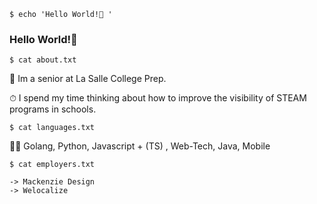 `$ echo 'Hello World!👋 '`
### Hello World!👋

<!--
**lwerner-lshigh/lwerner-lshigh** is a ✨ _special_ ✨ repository because its `README.md` (this file) appears on your GitHub profile.

Here are some ideas to get you started:

- 🔭 I’m currently working on ...
- 🌱 I’m currently learning ...
- 👯 I’m looking to collaborate on ...
- 🤔 I’m looking for help with ...
- 💬 Ask me about ...
- 📫 How to reach me: ...
- 😄 Pronouns: ...
- ⚡ Fun fact: ...
-->

`$ cat about.txt`

🏫 Im a senior at La Salle College Prep. 

⏱ I spend my time thinking about how to improve the visibility of STEAM programs in schools.

`$ cat languages.txt`

🧑‍💻 Golang, Python, Javascript + (TS) , Web-Tech, Java, Mobile

`$ cat employers.txt`
```
-> Mackenzie Design
-> Welocalize
```
